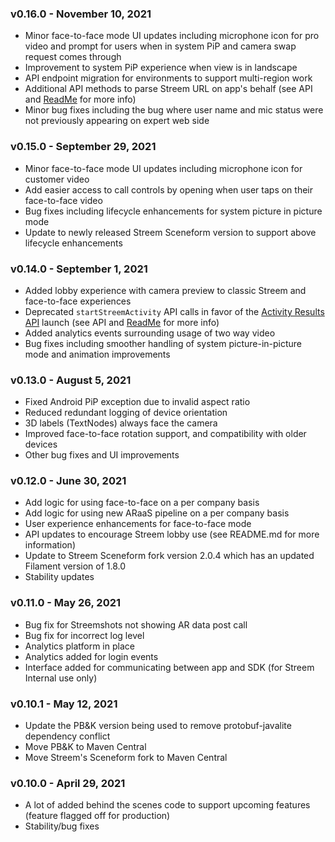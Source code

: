 ### v0.16.0 - November 10, 2021

-   Minor face-to-face mode UI updates including microphone icon for pro video and prompt for users when in system PiP and camera swap request comes through
-   Improvement to system PiP experience when view is in landscape
-   API endpoint migration for environments to support multi-region work
-   Additional API methods to parse Streem URL on app's behalf (see API and [ReadMe](./README.md#remote-streems) for more info)
-   Minor bug fixes including the bug where user name and mic status were not previously appearing on expert web side

### v0.15.0 - September 29, 2021

-   Minor face-to-face mode UI updates including microphone icon for customer video
-   Add easier access to call controls by opening when user taps on their face-to-face video
-   Bug fixes including lifecycle enhancements for system picture in picture mode
-   Update to newly released Streem Sceneform version to support above lifecycle enhancements

### v0.14.0 - September 1, 2021

-   Added lobby experience with camera preview to classic Streem and face-to-face experiences
-   Deprecated `startStreemActivity` API calls in favor of the [Activity Results API](https://developer.android.com/training/basics/intents/result) launch (see API and [ReadMe](./README.md#remote-streems) for more info)
-   Added analytics events surrounding usage of two way video
-   Bug fixes including smoother handling of system picture-in-picture mode and animation improvements

### v0.13.0 - August 5, 2021

-   Fixed Android PiP exception due to invalid aspect ratio
-   Reduced redundant logging of device orientation
-   3D labels (TextNodes) always face the camera
-   Improved face-to-face rotation support, and compatibility with older devices
-   Other bug fixes and UI improvements

### v0.12.0 - June 30, 2021

-   Add logic for using face-to-face on a per company basis
-   Add logic for using new ARaaS pipeline on a per company basis
-   User experience enhancements for face-to-face mode
-   API updates to encourage Streem lobby use (see README.md for more information)
-   Update to Streem Sceneform fork version 2.0.4 which has an updated Filament version of 1.8.0
-   Stability updates

### v0.11.0 - May 26, 2021

-   Bug fix for Streemshots not showing AR data post call
-   Bug fix for incorrect log level
-   Analytics platform in place
-   Analytics added for login events
-   Interface added for communicating between app and SDK (for Streem Internal use only)

### v0.10.1 - May 12, 2021

-   Update the PB&K version being used to remove protobuf-javalite dependency conflict
-   Move PB&K to Maven Central
-   Move Streem's Sceneform fork to Maven Central

### v0.10.0 - April 29, 2021

-   A lot of added behind the scenes code to support upcoming features (feature flagged off for production)
-   Stability/bug fixes
